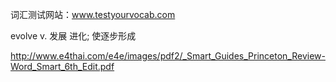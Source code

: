 词汇测试网站：www.testyourvocab.com

evolve v. 发展 进化; 使逐步形成


http://www.e4thai.com/e4e/images/pdf2/_Smart_Guides_Princeton_Review-Word_Smart_6th_Edit.pdf